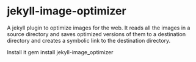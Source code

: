 # jekyll-image-optimizer
A jekyll plugin to optimize images for the web.
It reads all the images in a source directory and saves optimized versions of them to a destination directory
and creates a symbolic link to the destination directory.

Install it
    gem install jekyll-image_optimizer